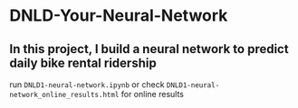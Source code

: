 # DNLD-Your-Neural-Network
## In this project, I build a neural network to predict daily bike rental ridership
run `DNLD1-neural-network.ipynb` or check `DNLD1-neural-network_online_results.html` for online results
